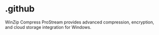 # .github
WinZip Compress ProStream provides advanced compression, encryption, and cloud storage integration for Windows.
